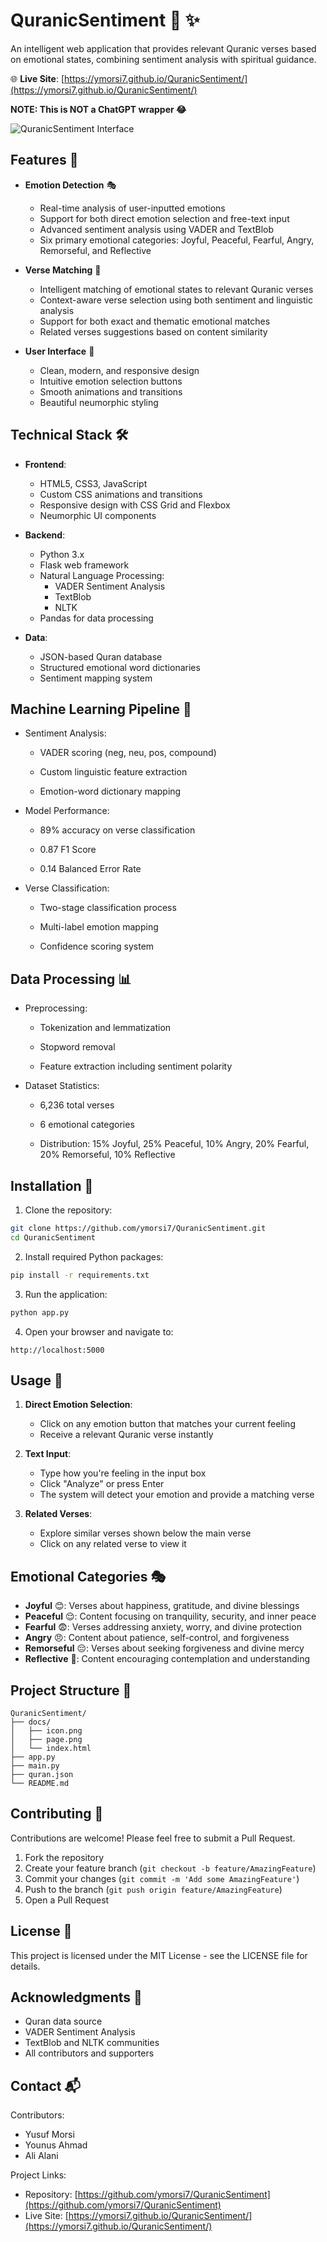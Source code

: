 # QuranicSentiment 🕌 ✨

An intelligent web application that provides relevant Quranic verses based on emotional states, combining sentiment analysis with spiritual guidance.

🌐 **Live Site**: [https://ymorsi7.github.io/QuranicSentiment/](https://ymorsi7.github.io/QuranicSentiment/)

**NOTE: This is NOT a ChatGPT wrapper 😂**

![QuranicSentiment Interface](docs/page.png)

## Features 🌟

- **Emotion Detection** 🎭
  - Real-time analysis of user-inputted emotions
  - Support for both direct emotion selection and free-text input
  - Advanced sentiment analysis using VADER and TextBlob
  - Six primary emotional categories: Joyful, Peaceful, Fearful, Angry, Remorseful, and Reflective

- **Verse Matching** 📖
  - Intelligent matching of emotional states to relevant Quranic verses
  - Context-aware verse selection using both sentiment and linguistic analysis
  - Support for both exact and thematic emotional matches
  - Related verses suggestions based on content similarity

- **User Interface** 💫
  - Clean, modern, and responsive design
  - Intuitive emotion selection buttons
  - Smooth animations and transitions
  - Beautiful neumorphic styling

## Technical Stack 🛠️

- **Frontend**:
  - HTML5, CSS3, JavaScript
  - Custom CSS animations and transitions
  - Responsive design with CSS Grid and Flexbox
  - Neumorphic UI components

- **Backend**:
  - Python 3.x
  - Flask web framework
  - Natural Language Processing:
    - VADER Sentiment Analysis
    - TextBlob
    - NLTK
  - Pandas for data processing

- **Data**:
  - JSON-based Quran database
  - Structured emotional word dictionaries
  - Sentiment mapping system
 
## Machine Learning Pipeline 🧠

- Sentiment Analysis:

  - VADER scoring (neg, neu, pos, compound)

  - Custom linguistic feature extraction

  - Emotion-word dictionary mapping

- Model Performance:

  - 89% accuracy on verse classification

  - 0.87 F1 Score

  - 0.14 Balanced Error Rate

- Verse Classification:

  - Two-stage classification process

  - Multi-label emotion mapping

  - Confidence scoring system

## Data Processing 📊

- Preprocessing:

  - Tokenization and lemmatization

  - Stopword removal

  - Feature extraction including sentiment polarity

- Dataset Statistics:

  - 6,236 total verses

  - 6 emotional categories

  - Distribution: 15% Joyful, 25% Peaceful, 10% Angry, 20% Fearful, 20% Remorseful, 10% Reflective

## Installation 🚀

1. Clone the repository:
```bash
git clone https://github.com/ymorsi7/QuranicSentiment.git
cd QuranicSentiment
```

2. Install required Python packages:
```bash
pip install -r requirements.txt
```

3. Run the application:
```bash
python app.py
```

4. Open your browser and navigate to:
```
http://localhost:5000
```

## Usage 📱

1. **Direct Emotion Selection**:
   - Click on any emotion button that matches your current feeling
   - Receive a relevant Quranic verse instantly

2. **Text Input**:
   - Type how you're feeling in the input box
   - Click "Analyze" or press Enter
   - The system will detect your emotion and provide a matching verse

3. **Related Verses**:
   - Explore similar verses shown below the main verse
   - Click on any related verse to view it

## Emotional Categories 🎭

- **Joyful** 😊: Verses about happiness, gratitude, and divine blessings
- **Peaceful** 😌: Content focusing on tranquility, security, and inner peace
- **Fearful** 😨: Verses addressing anxiety, worry, and divine protection
- **Angry** 😠: Content about patience, self-control, and forgiveness
- **Remorseful** 😔: Verses about seeking forgiveness and divine mercy
- **Reflective** 🤔: Content encouraging contemplation and understanding

## Project Structure 📁

```
QuranicSentiment/
├── docs/
│   ├── icon.png
│   ├── page.png
│   └── index.html
├── app.py
├── main.py
├── quran.json
└── README.md
```


## Contributing 🤝

Contributions are welcome! Please feel free to submit a Pull Request.

1. Fork the repository
2. Create your feature branch (`git checkout -b feature/AmazingFeature`)
3. Commit your changes (`git commit -m 'Add some AmazingFeature'`)
4. Push to the branch (`git push origin feature/AmazingFeature`)
5. Open a Pull Request

## License 📄

This project is licensed under the MIT License - see the LICENSE file for details.

## Acknowledgments 🙏

- Quran data source
- VADER Sentiment Analysis
- TextBlob and NLTK communities
- All contributors and supporters

## Contact 📬

Contributors:
- Yusuf Morsi
- Younus Ahmad
- Ali Alani

Project Links:
- Repository: [https://github.com/ymorsi7/QuranicSentiment](https://github.com/ymorsi7/QuranicSentiment)
- Live Site: [https://ymorsi7.github.io/QuranicSentiment/](https://ymorsi7.github.io/QuranicSentiment/)

